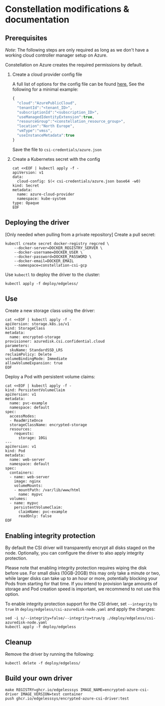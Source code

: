 # Constellation modifications & documentation

## Prerequisites

*Note*: The following steps are only required as long as we don't have a working cloud controller manager setup on Azure.

Constellation on Azure creates the required permissions by default.

1. Create a cloud provider config file

    A full list of options for the config file can be found [here.](https://kubernetes-sigs.github.io/cloud-provider-azure/install/configs/)
    See the following for a minimal example:

    ```javascript
    {
      "cloud":"AzurePublicCloud",
      "tenantId":"<tenant_ID>",
      "subscriptionId":"<subscription_ID>",
      "useManagedIdentityExtension":true,
      "resourceGroup":"<constellation_resource_group>",
      "location":"North Europe",
      "vmType":"vmss",
      "useInstanceMetadata":true
    }
    ```

    Save the file to `csi-credentials/azure.json`

1. Create a Kubernetes secret with the config

    ```shell
    cat <<EOF | kubectl apply -f -
    apiVersion: v1
    data:
      cloud-config: $(< csi-credentials/azure.json base64 -w0)
    kind: Secret
    metadata:
      name: azure-cloud-provider
      namespace: kube-system
    type: Opaque
    EOF
    ```

## Deploying the driver

[Only needed when pulling from a private repository] Create a pull secret:
```shell
kubectl create secret docker-registry regcred \
    --docker-server=DOCKER_REGISTRY_SERVER \
    --docker-username=DOCKER_USER \
    --docker-password=DOCKER_PASSWORD \
    --docker-email=DOCKER_EMAIL
    --namespace=constellation-csi-gcp
```

Use `kubectl` to deploy the driver to the cluster:
```shell
kubectl apply -f deploy/edgeless/
```

## Use

Create a new storage class using the driver:
```shell
cat <<EOF | kubectl apply -f -
apiVersion: storage.k8s.io/v1
kind: StorageClass
metadata:
  name: encrypted-storage
provisioner: azuredisk.csi.confidential.cloud
parameters:
  skuName: StandardSSD_LRS
reclaimPolicy: Delete
volumeBindingMode: Immediate
allowVolumeExpansion: true
EOF
```

Deploy a Pod with persistent volume claims:
```shell
cat <<EOF | kubectl apply -f -
kind: PersistentVolumeClaim
apiVersion: v1
metadata:
  name: pvc-example
  namespace: default
spec:
  accessModes:
  - ReadWriteOnce
  storageClassName: encrypted-storage
  resources:
    requests:
      storage: 10Gi
---
apiVersion: v1
kind: Pod
metadata:
  name: web-server
  namespace: default
spec:
  containers:
  - name: web-server
    image: nginx
    volumeMounts:
    - mountPath: /var/lib/www/html
      name: mypvc
  volumes:
  - name: mypvc
    persistentVolumeClaim:
      claimName: pvc-example
      readOnly: false
EOF
```

## Enabling integrity protection

By default the CSI driver will transparently encrypt all disks staged on the node.
Optionally, you can configure the driver to also apply integrity protection.

Please note that enabling integrity protection requires wiping the disk before use.
For small disks (10GB-20GB) this may only take a minute or two, while larger disks can take up to an hour or more, potentially blocking your Pods from starting for that time.
If you intend to provision large amounts of storage and Pod creation speed is important, we recommend to not use this option.

To enable integrity protection support for the CSI driver, set `--integrity` to `true` in `deploy/edgeless/csi-azuredisk-node.yaml` and apply the changes:
```shell
sed -i s/--integrity=false/--integrity=true/g ./deploy/edgeless/csi-azuredisk-node.yaml
kubectl apply -f deploy/edgeless
```


## Cleanup

Remove the driver by running the following:
```shell
kubectl delete -f deploy/edgeless/
```

## Build your own driver

```shell
make REGISTRY=ghcr.io/edgelesssys IMAGE_NAME=encrypted-azure-csi-driver IMAGE_VERSION=test container
push ghcr.io/edgelesssys/encrypted-azure-csi-driver:test
```
